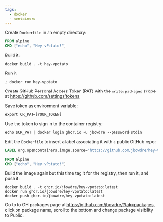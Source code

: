 ```yaml
---
tags:
  - docker
  - containers
---
```

Create `Dockerfile` in an empty directory:
```Dockerfile
FROM alpine
CMD ["echo", "Hey vPotato!"]
```

Build it:
```shell
docker build . -t hey-vpotato
```

Run it:
```shell
; docker run hey-vpotato
```

Create GitHub Personal Access Token (PAT) with the `write:packages` scope at https://github.com/settings/tokens

Save token as environment variable:
```shell
export CR_PAT=[YOUR_TOKEN]
```

Use the token to sign in to the container registry:
```shell
echo $CR_PAT | docker login ghcr.io -u jbowdre --password-stdin
```

Edit the `Dockerfile` to insert a label associating it with a public GitHub repo:
```Dockerfile
LABEL org.opencontainers.image.source="https://github.com/jbowdre/hey-vpotato"

FROM alpine
CMD ["echo", "Hey vPotato!"]
```

Build the image again but this time tag it for the registry, then run it, and push it:
```shell
docker build . -t ghcr.io/jbowdre/hey-vpotato:latest
docker run ghcr.io/jbowdre/hey-vpotato:latest
docker push ghcr.io/jbowdre/hey-vpotato:latest
```

Go to to GH packages page at https://github.com/jbowdre/?tab=packages, click on package name, scroll to the bottom and change package visibility to Public.